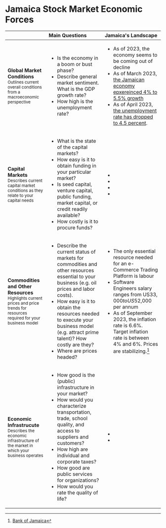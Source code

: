 # Jamaica Stock Market Economic Forces

| | Main Questions | Jamaica's Landscape |
|:--- |:--- |:--- |
| <p><strong>Global Market Conditions</strong><br /><small>Outlines current overall conditions from a macroeconomic perspective</small></p> | <ul><li>Is the economy in a boom or bust phase?</li><li>Describe general market sentiment. What is the GDP growth rate?</li><li>How high is the unemployment rate?</li></ul> | <ul><li>As of 2023, the economy seems to be coming out of decline</li><li>As of March 2023, [the Jamaican economy epxereinced 4% to 5.5% growth](https://jis.gov.jm/jamaicas-economy-continues-on-strong-growth-path/)</li><li>As of April 2023, [the unemployment rate has dropped to 4.5 percent](https://jis.gov.jm/unemployment-falls-to-new-record-low-4-5-per-cent/).</li></ul> |
| <p><strong>Capital Markets</strong><br /><small>Describes current capital market conditions as they relate to your capital needs</small></p> | <ul><li>What is the state of the capital markets?</li><li>How easy is it to obtain funding in your particular market?</li><li>Is seed capital, venture capital, public funding, market capital, or credit readily available?</li><li>How costly is it to procure funds?</li></ul> | <ul><li></li><li></li><li></li><li></li></ul> |
| <p><strong>Commodities and Other Resources</strong><br /><small>Highlights current prices and price trends for resources required for your business model</small></p> | <ul><li>Describe the current status of markets for commodities and other resources essential to your business (e.g. oil prices and labor costs).</li><li>How easy is it to obtain the resources needed to execute your business model (e.g. attract prime talent)? How costly are they?</li><li>Where are prices headed?</li></ul> | <ul><li>The only essential resource needed for an e-Commerce Trading Platform is labour</li><li>Software Engineers salary ranges from US$33,000 to US$52,000 per annum</li><li>As of September 2023, the inflation rate is 6.6%. Target inflation rate is between 4% and 6%. Prices are stabilizing.[^1]</li></ul> |
| <p><strong>Economic Infrastrucute</strong><br /><small>Describes the economic infrastructure of the market in which your business operates</small></p> | <ul><li>How good is the (public) infrastructure in your market?</li><li>How would you characterize transportation, trade, school quality, and access to suppliers and customers?</li><li>How high are individual and corporate taxes?</li><li>How good are public services for organizations?</li><li>How would you rate the quality of life?</li></ul> | <ul><li></li><li></li></ul> |

[^1]: [Bank of Jamaica](https://boj.org.jm/)
